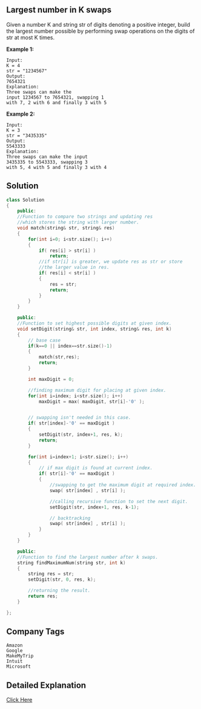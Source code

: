 ## Largest number in K swaps

Given a number K and string str of digits denoting a positive integer, build the largest number possible by performing swap operations on the digits of str at most K times.

**Example 1:**

```
Input:
K = 4
str = "1234567"
Output:
7654321
Explanation:
Three swaps can make the
input 1234567 to 7654321, swapping 1
with 7, 2 with 6 and finally 3 with 5
```

**Example 2:**

```
Input:
K = 3
str = "3435335"
Output:
5543333
Explanation:
Three swaps can make the input
3435335 to 5543333, swapping 3
with 5, 4 with 5 and finally 3 with 4
```

## Solution

```cpp
class Solution
{
    public:
    //Function to compare two strings and updating res
    //which stores the string with larger number.
    void match(string& str, string& res)
    {
        for(int i=0; i<str.size(); i++)
        {
            if( res[i] > str[i] )
                return;
            //if str[i] is greater, we update res as str or store
            //the larger value in res.
            if( res[i] < str[i] )
            {
                res = str;
                return;
            }
        }
    }

    public:
    //Function to set highest possible digits at given index.
    void setDigit(string& str, int index, string& res, int k)
    {
        // base case
        if(k==0 || index==str.size()-1)
        {
            match(str,res);
            return;
        }

        int maxDigit = 0;

        //finding maximum digit for placing at given index.
        for(int i=index; i<str.size(); i++)
            maxDigit = max( maxDigit, str[i]-'0' );


        // swapping isn't needed in this case.
        if( str[index]-'0' == maxDigit )
        {
            setDigit(str, index+1, res, k);
            return;
        }

        for(int i=index+1; i<str.size(); i++)
        {
            // if max digit is found at current index.
            if( str[i]-'0' == maxDigit )
            {
                //swapping to get the maximum digit at required index.
                swap( str[index] , str[i] );

                //calling recursive function to set the next digit.
                setDigit(str, index+1, res, k-1);

                // backtracking
                swap( str[index] , str[i] );
            }
        }
    }

    public:
    //Function to find the largest number after k swaps.
    string findMaximumNum(string str, int k)
    {
        string res = str;
        setDigit(str, 0, res, k);

        //returning the result.
        return res;
    }

};
```

## Company Tags

```
Amazon
Google
MakeMyTrip
Intuit
Microsoft
```

## Detailed Explanation

[Click Here](https://www.geeksforgeeks.org/find-maximum-number-possible-by-doing-at-most-k-swaps/)
